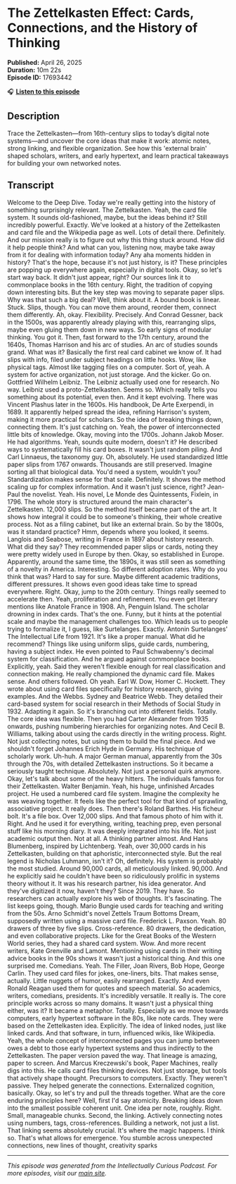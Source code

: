 # The Zettelkasten Effect: Cards, Connections, and the History of Thinking

**Published:** April 26, 2025  
**Duration:** 10m 22s  
**Episode ID:** 17693442

🎧 **[Listen to this episode](https://intellectuallycurious.buzzsprout.com/2529712/episodes/17693442-the-zettelkasten-effect-cards-connections-and-the-history-of-thinking)**

## Description

Trace the Zettelkasten—from 16th-century slips to today’s digital note systems—and uncover the core ideas that make it work: atomic notes, strong linking, and flexible organization. See how this 'external brain' shaped scholars, writers, and early hypertext, and learn practical takeaways for building your own networked notes.

## Transcript

Welcome to the Deep Dive. Today we're really getting into the history of something surprisingly relevant. The Zettelkasten. Yeah, the card file system. It sounds old-fashioned, maybe, but the ideas behind it? Still incredibly powerful. Exactly. We've looked at a history of the Zettelkasten and card file and the Wikipedia page as well. Lots of detail there. Definitely. And our mission really is to figure out why this thing stuck around. How did it help people think? And what can you, listening now, maybe take away from it for dealing with information today? Any aha moments hidden in history? That's the hope, because it's not just history, is it? These principles are popping up everywhere again, especially in digital tools. Okay, so let's start way back. It didn't just appear, right? Our sources link it to commonplace books in the 16th century. Right, the tradition of copying down interesting bits. But the key step was moving to separate paper slips. Why was that such a big deal? Well, think about it. A bound book is linear. Stuck. Slips, though. You can move them around, reorder them, connect them differently. Ah, okay. Flexibility. Precisely. And Conrad Gessner, back in the 1500s, was apparently already playing with this, rearranging slips, maybe even gluing them down in new ways. So early signs of modular thinking. You got it. Then, fast forward to the 17th century, around the 1640s, Thomas Harrison and his arc of studies. An arc of studies sounds grand. What was it? Basically the first real card cabinet we know of. It had slips with info, filed under subject headings on little hooks. Wow, like physical tags. Almost like tagging files on a computer. Sort of, yeah. A system for active organization, not just storage. And the kicker. Go on. Gottfried Wilhelm Leibniz. The Leibniz actually used one for research. No way. Leibniz used a proto-Zettelkasten. Seems so. Which really tells you something about its potential, even then. And it kept evolving. There was Vincent Plashus later in the 1600s. His handbook, De Arte Exerpendi, in 1689. It apparently helped spread the idea, refining Harrison's system, making it more practical for scholars. So the idea of breaking things down, connecting them. It's just catching on. Yeah, the power of interconnected little bits of knowledge. Okay, moving into the 1700s. Johann Jakob Moser. He had algorithms. Yeah, sounds quite modern, doesn't it? He described ways to systematically fill his card boxes. It wasn't just random piling. And Carl Linnaeus, the taxonomy guy. Oh, absolutely. He used standardized little paper slips from 1767 onwards. Thousands are still preserved. Imagine sorting all that biological data. You'd need a system, wouldn't you? Standardization makes sense for that scale. Definitely. It shows the method scaling up for complex information. And it wasn't just science, right? Jean-Paul the novelist. Yeah. His novel, Le Monde des Quintessents, Fixlein, in 1796. The whole story is structured around the main character's Zettelkasten. 12,000 slips. So the method itself became part of the art. It shows how integral it could be to someone's thinking, their whole creative process. Not as a filing cabinet, but like an external brain. So by the 1800s, was it standard practice? Hmm, depends where you looked, it seems. Langlois and Seabose, writing in France in 1897 about history research. What did they say? They recommended paper slips or cards, noting they were pretty widely used in Europe by then. Okay, so established in Europe. Apparently, around the same time, the 1890s, it was still seen as something of a novelty in America. Interesting. So different adoption rates. Why do you think that was? Hard to say for sure. Maybe different academic traditions, different pressures. It shows even good ideas take time to spread everywhere. Right. Okay, jump to the 20th century. Things really seemed to accelerate then. Yeah, proliferation and refinement. You even get literary mentions like Anatole France in 1908. Ah, Penguin Island. The scholar drowning in index cards. That's the one. Funny, but it hints at the potential scale and maybe the management challenges too. Which leads us to people trying to formalize it, I guess, like Surtelanges. Exactly. Antonin Surtelanges' The Intellectual Life from 1921. It's like a proper manual. What did he recommend? Things like using uniform slips, guide cards, numbering, having a subject index. He even pointed to Paul Schwabenny's decimal system for classification. And he argued against commonplace books. Explicitly, yeah. Said they weren't flexible enough for real classification and connection making. He really championed the dynamic card file. Makes sense. And others followed. Oh yeah. Earl W. Dow, Homer C. Hockett. They wrote about using card files specifically for history research, giving examples. And the Webbs. Sydney and Beatrice Webb. They detailed their card-based system for social research in their Methods of Social Study in 1932. Adapting it again. So it's branching out into different fields. Totally. The core idea was flexible. Then you had Carter Alexander from 1935 onwards, pushing numbering hierarchies for organizing notes. And Cecil B. Williams, talking about using the cards directly in the writing process. Right. Not just collecting notes, but using them to build the final piece. And we shouldn't forget Johannes Erich Hyde in Germany. His technique of scholarly work. Uh-huh. A major German manual, apparently from the 30s through the 70s, with detailed Zettelkasten instructions. So it became a seriously taught technique. Absolutely. Not just a personal quirk anymore. Okay, let's talk about some of the heavy hitters. The individuals famous for their Zettelkasten. Walter Benjamin. Yeah, his huge, unfinished Arcades project. He used a numbered card file system. Imagine the complexity he was weaving together. It feels like the perfect tool for that kind of sprawling, associative project. It really does. Then there's Roland Barthes. His ficheur boît. It's a file box. Over 12,000 slips. And that famous photo of him with it. Right. And he used it for everything, writing, teaching prep, even personal stuff like his morning diary. It was deeply integrated into his life. Not just academic output then. Not at all. A thinking partner almost. And Hans Blumenberg, inspired by Lichtenberg. Yeah, over 30,000 cards in his Zettelkasten, building on that aphoristic, interconnected style. But the real legend is Nicholas Luhmann, isn't it? Oh, definitely. His system is probably the most studied. Around 90,000 cards, all meticulously linked. 90,000. And he explicitly said he couldn't have been so ridiculously prolific in systems theory without it. It was his research partner, his idea generator. And they've digitized it now, haven't they? Since 2019. They have. So researchers can actually explore his web of thoughts. It's fascinating. The list keeps going, though. Mario Bungie used cards for teaching and writing from the 50s. Arno Schmidt's novel Zettels Traum Bottoms Dream, supposedly written using a massive card file. Frederick L. Paxson. Yeah. 80 drawers of three by five slips. Cross-reference. 80 drawers, the dedication, and even collaborative projects. Like for the Great Books of the Western World series, they had a shared card system. Wow. And more recent writers, Kate Grenville and Lamont. Mentioning using cards in their writing advice books in the 90s shows it wasn't just a historical thing. And this one surprised me. Comedians. Yeah. The Filler, Joan Rivers, Bob Hope, George Carlin. They used card files for jokes, one-liners, bits. That makes sense, actually. Little nuggets of humor, easily rearranged. Exactly. And even Ronald Reagan used them for quotes and speech material. So academics, writers, comedians, presidents. It's incredibly versatile. It really is. The core principle works across so many domains. It wasn't just a physical thing either, was it? It became a metaphor. Totally. Especially as we move towards computers, early hypertext software in the 80s, like note cards. They were based on the Zettelkasten idea. Explicitly. The idea of linked nodes, just like linked cards. And that software, in turn, influenced wikis, like Wikipedia. Yeah, the whole concept of interconnected pages you can jump between owes a debt to those early hypertext systems and thus indirectly to the Zettelkasten. The paper version paved the way. That lineage is amazing, paper to screen. And Marcus Kreczewski's book, Paper Machines, really digs into this. He calls card files thinking devices. Not just storage, but tools that actively shape thought. Precursors to computers. Exactly. They weren't passive. They helped generate the connections. Externalized cognition, basically. Okay, so let's try and pull the threads together. What are the core enduring principles here? Well, first I'd say atomicity. Breaking ideas down into the smallest possible coherent unit. One idea per note, roughly. Right. Small, manageable chunks. Second, the linking. Actively connecting notes using numbers, tags, cross-references. Building a network, not just a list. That linking seems absolutely crucial. It's where the magic happens. I think so. That's what allows for emergence. You stumble across unexpected connections, new lines of thought, creativity sparks

---
*This episode was generated from the Intellectually Curious Podcast. For more episodes, visit our [main site](https://intellectuallycurious.buzzsprout.com).*
